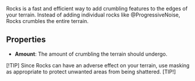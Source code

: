 Rocks is a fast and efficient way to add crumbling features to the edges of your terrain. Instead of adding individual rocks like @ProgressiveNoise, Rocks crumbles the entire terrain.

## Properties

- **Amount**: The amount of crumbling the terrain should undergo.

[!TIP]
Since Rocks can have an adverse effect on your terrain, use masking as appropriate to protect unwanted areas from being shattered.
[TIP!]